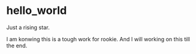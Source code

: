 # hello_world
Just a rising star.

I am konwing this is a tough work for rookie.
And I will working on this till the end.

